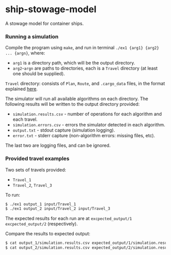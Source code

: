 # ship-stowage-model

A stowage model for container ships.

### Running a simulation

Compile the program using `make`, and run in terminal `./ex1 {arg1} {arg2} ... {argn}`, where:
* `arg1` is a directory path, which will be the output directory.
* `arg2`-`argn` are paths to directories, each is a `Travel` directory (at least one should be supplied).

`Travel` directory: consists of `Plan`, `Route`, and `.cargo_data` files, in the format explained [here](https://docs.google.com/document/d/10dw03hb-mj6zL8O08K5YSm4KYTeIv7eTmckcezrzH_E/edit).

The simulator will run all available algorithms on each directory. The following results will be written to the output directory provided:
* `simulation.results.csv` - number of operations for each algorithm and each travel.  
* `simulation.errors.csv` - errors the simulator detected in each algorithm.
* `output.txt` - stdout capture (simulation logging).
* `error.txt` - stderr capture (non-algorithm errors: missing files, etc).

The last two are logging files, and can be ignored.

### Provided travel examples

Two sets of travels provided: 
* `Travel_1` 
* `Travel_2`, `Travel_3`

To run:
```sh
$ ./ex1 output_1 input/Travel_1
$ ./ex1 output_2 input/Travel_2 input/Travel_3
```

The expected results for each run are at `excpected_output/1` `excpected_output/2` (respectively).

Compare the results to expected output:
```sh
$ cat output_1/simulation.results.csv expected_output/1/simulation.results.csv
$ cat output_2/simulation.results.csv expected_output/2/simulation.results.csv
```